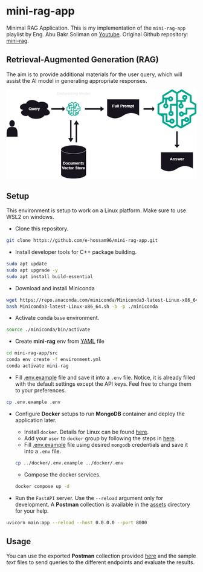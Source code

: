 # mini-rag-app

Minimal RAG Application. This is my implementation of the `mini-rag-app` playlist by Eng. Abu Bakr Soliman on [Youtube](https://youtube.com/playlist?list=PLvLvlVqNQGHCUR2p0b8a0QpVjDUg50wQj&si=R1UppbwwmPqejbWI). Original Github repository: [mini-rag](https://github.com/bakrianoo/mini-rag).

## Retrieval-Augmented Generation (RAG)

The aim is to provide additional materials for the user query, which will assist the AI model in generating appropriate responses.

![RAG](./src/assets/rag.drawio.png)

## Setup

This environment is setup to work on a Linux platform. Make sure to use WSL2 on windows.

- Clone this repository.

```bash
git clone https://github.com/e-hossam96/mini-rag-app.git
```

- Install developer tools for C++ package building.

```bash
sudo apt update
sudo apt upgrade -y
sudo apt install build-essential
```

- Download and install Miniconda

```bash
wget https://repo.anaconda.com/miniconda/Miniconda3-latest-Linux-x86_64.sh
bash Miniconda3-latest-Linux-x86_64.sh -b -p ./miniconda
```

- Activate conda `base` environment.

```bash
source ./miniconda/bin/activate
```

- Create **mini-rag** env from [YAML](./environment.yml) file

```bash
cd mini-rag-app/src
conda env create -f environment.yml
conda activate mini-rag
```

- Fill [.env.example](./.env.example) file and save it into a `.env` file. Notice, it is already filled with the default settings except the API keys. Feel free to change them to your preferences.

```bash
cp .env.example .env
```

- Configure **Docker** setups to run **MongoDB** container and deploy the application later.

  - Install `docker`. Details for Linux can be found [here](https://docs.docker.com/engine/install/ubuntu/).
  - Add your `user` to `docker` group by following the steps in [here](https://docs.docker.com/engine/install/linux-postinstall/).
  - Fill [.env.example](./docker/.env.example) file using desired `mongodb` credentials and save it into a `.env` file.

  ```bash
  cp ../docker/.env.example ../docker/.env
  ```

  - Compose the docker services.

  ```bash
  docker compose up -d
  ```

- Run the `FastAPI` server. Use the `--reload` argument only for development. A **Postman** collection is available in the [assets](./assets/mini-rag-app.postman_collection.json) directory for your help.

```bash
uvicorn main:app --reload --host 0.0.0.0 --port 8000
```

## Usage

You can use the exported **Postman** collection provided [here](./src/assets/mini-rag-app.postman_collection.json) and the sample _text_ files to send queries to the different endpoints and evaluate the results.
